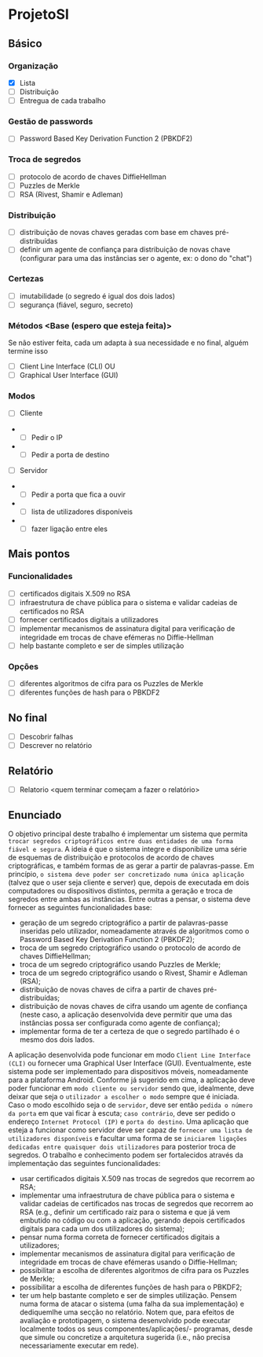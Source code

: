 # ProjetoSI


## Básico
### Organização
- [x] Lista
- [ ] Distribuição
- [ ] Entregua de cada trabalho
### Gestão de passwords <Margarida>
- [ ] Password Based Key Derivation Function 2 (PBKDF2)
### Troca de segredos <Henrique>
- [ ] protocolo de acordo de chaves DiffieHellman
- [ ] Puzzles de Merkle
- [ ] RSA (Rivest, Shamir e Adleman)
### Distribuição <David>
- [ ] distribuição de novas chaves geradas com base em chaves pré-distribuídas
- [ ] definir um agente de confiança para distribuição de novas chave (configurar para uma das instâncias ser o agente, ex: o dono do "chat")
### Certezas
- [ ] imutabilidade (o segredo é igual dos dois lados)
- [ ] segurança (fiável, seguro, secreto)
### Métodos <Base (espero que esteja feita)>
  Se não estiver feita, cada um adapta à sua necessidade e no final,
  alguém termine isso
- [ ] Client Line Interface (CLI) OU
- [ ] Graphical User Interface (GUI)
### Modos
- [ ] Cliente <Tiago>
- - [ ] Pedir o IP
- - [ ] Pedir a porta de destino
- [ ] Servidor <Jorge>
- - [ ] Pedir a porta que fica a ouvir
- - [ ] lista de utilizadores disponíveis
- - [ ] fazer ligação entre eles

## Mais pontos
### Funcionalidades
- [ ] certificados digitais X.509 no RSA <Henrique>
- [ ] infraestrutura de chave pública para o sistema e validar cadeias de certificados no RSA <Henrique>
- [ ] fornecer certificados digitais a utilizadores <David> 
- [ ] implementar mecanismos de assinatura digital para verificação de integridade em trocas de chave efémeras no Diffie-Hellman <Henrique>
- [ ] help bastante completo e ser de simples utilização <quem for o primeiro a terminar tudo>
### Opções
- [ ] diferentes algoritmos de cifra para os Puzzles de Merkle <Henrique>
- [ ] diferentes funções de hash para o PBKDF2 <Margarida>
## No final
- [ ] Descobrir falhas
- [ ] Descrever no relatório
## Relatório
- [ ] Relatorio <quem terminar começam a fazer o relatório>
## Enunciado
O objetivo principal deste trabalho é implementar um sistema que permita `trocar segredos
criptográficos entre duas entidades de uma forma fiável e segura`.
A ideia é que o sistema integre e disponibilize uma série de esquemas de distribuição e protocolos
de acordo de chaves criptográficas, e também formas de as gerar a partir de palavras-passe.
Em princípio, `o sistema deve poder ser concretizado numa única aplicação` (talvez que o user seja cliente e server)
que, depois de executada em dois computadores ou dispositivos distintos, permita a geração e troca de
segredos entre ambas as instâncias. Entre outras a pensar, o sistema deve fornecer as seguintes funcionalidades base:

- geração de um segredo criptográfico a partir de palavras-passe inseridas pelo utilizador, 
nomeadamente através de algoritmos como o Password Based Key Derivation
Function 2 (PBKDF2);
- troca de um segredo criptográfico usando o protocolo de acordo de chaves DiffieHellman;
- troca de um segredo criptográfico usando Puzzles de Merkle;
- troca de um segredo criptográfico usando o Rivest, Shamir e Adleman (RSA);
- distribuição de novas chaves de cifra a partir de chaves pré-distribuídas;
- distribuição de novas chaves de cifra usando um agente de confiança (neste caso, a
aplicação desenvolvida deve permitir que uma das instâncias possa ser configurada
como agente de confiança);
- implementar forma de ter a certeza de que o segredo partilhado é o mesmo dos dois
lados.

A aplicação desenvolvida pode funcionar em modo `Client Line Interface (CLI)` ou fornecer
uma Graphical User Interface (GUI). Eventualmente, este sistema pode ser implementado
para dispositivos móveis, nomeadamente para a plataforma Android. Conforme já sugerido em cima, a aplicação deve poder funcionar em `modo cliente ou servidor` sendo que,
idealmente, deve deixar que seja o `utilizador a escolher o modo` sempre que é iniciada.
Caso o modo escolhido seja o de `servidor`, deve ser então `pedida o número da porta` em
que vai ficar à escuta; `caso contrário`, deve ser pedido o endereço `Internet Protocol (IP)`
e `porta do destino`. Uma aplicação que esteja a funcionar como servidor deve ser capaz
de `fornecer uma lista de utilizadores disponíveis` e facultar uma forma de se `iniciarem ligações dedicadas entre quaisquer dois utilizadores` para posterior troca de segredos. 
O trabalho e conhecimento podem ser fortalecidos através da implementação das seguintes funcionalidades:
- usar certificados digitais X.509 nas trocas de segredos que recorrem ao RSA;
- implementar uma infraestrutura de chave pública para o sistema e validar cadeias de
certificados nas trocas de segredos que recorrem ao RSA (e.g., definir um certificado
raiz para o sistema e que já vem embutido no código ou com a aplicação, gerando
depois certificados digitais para cada um dos utilizadores do sistema);
- pensar numa forma correta de fornecer certificados digitais a utilizadores;
- implementar mecanismos de assinatura digital para verificação de integridade em trocas de chave efémeras usando o Diffie-Hellman;
- possibilitar a escolha de diferentes algoritmos de cifra para os Puzzles de Merkle;
- possibilitar a escolha de diferentes funções de hash para o PBKDF2;
- ter um help bastante completo e ser de simples utilização.
Pensem numa forma de atacar o sistema (uma falha da sua implementação) e dediquemlhe uma secção no relatório. Notem que, para efeitos de avaliação e prototipagem, o
sistema desenvolvido pode executar localmente todos os seus componentes/aplicações/-
programas, desde que simule ou concretize a arquitetura sugerida (i.e., não precisa necessariamente executar em rede).
